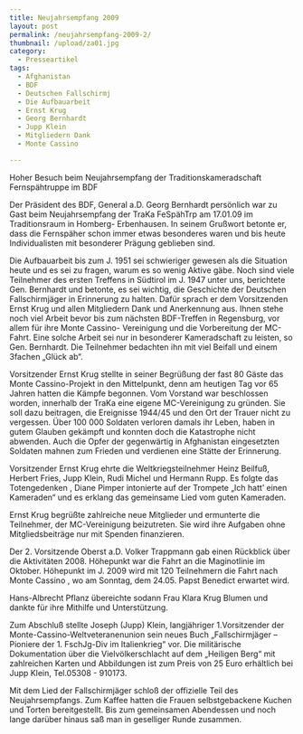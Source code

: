 ```yaml
---
title: Neujahrsempfang 2009
layout: post
permalink: /neujahrsempfang-2009-2/
thumbnail: /upload/za01.jpg
category:
  - Presseartikel
tags:
  - Afghanistan
  - BDF
  - Deutschen Fallschirmj
  - Die Aufbauarbeit
  - Ernst Krug
  - Georg Bernhardt
  - Jupp Klein
  - Mitgliedern Dank
  - Monte Cassino

---
```

Hoher Besuch beim Neujahrsempfang der Traditionskameradschaft Fernspähtruppe im BDF

Der Präsident des BDF, General a.D. Georg Bernhardt persönlich war zu Gast beim Neujahrsempfang der TraKa FeSpähTrp am 17.01.09 im Traditionsraum in Homberg- Erbenhausen. In seinem Grußwort betonte er, dass die Fernspäher schon immer etwas besonderes waren und bis heute Individualisten mit besonderer Prägung geblieben sind.

Die Aufbauarbeit bis zum J. 1951 sei schwieriger gewesen als die Situation heute und es sei zu fragen, warum es so wenig Aktive gäbe. Noch sind viele Teilnehmer des ersten Treffens in Südtirol im J. 1947 unter uns, berichtete Gen. Bernhardt und betonte, es sei wichtig, die Geschichte der Deutschen Fallschirmjäger in Erinnerung zu halten. Dafür sprach er dem Vorsitzenden Ernst Krug und allen Mitgliedern Dank und Anerkennung aus. Ihnen stehe noch viel Arbeit bevor bis zum nächsten BDF-Treffen in Regensburg, vor allem für ihre Monte Cassino- Vereinigung und die Vorbereitung der MC-Fahrt. Eine solche Arbeit sei nur in besonderer Kameradschaft zu leisten, so Gen. Bernhardt. Die Teilnehmer bedachten ihn mit viel Beifall und einem 3fachen „Glück ab“.

Vorsitzender Ernst Krug stellte in seiner Begrüßung der fast 80 Gäste das Monte Cassino-Projekt in den Mittelpunkt, denn am heutigen Tag vor 65 Jahren hatten die Kämpfe begonnen. Vom Vorstand war beschlossen worden, innerhalb der TraKa eine eigene MC-Vereinigung zu gründen. Sie soll dazu beitragen, die Ereignisse 1944/45 und den Ort der Trauer nicht zu vergessen. Über 100 000 Soldaten verloren damals ihr Leben, haben in gutem Glauben gekämpft und konnten doch die Katastrophe nicht abwenden. Auch die Opfer der gegenwärtig in Afghanistan eingesetzten Soldaten mahnen zum Frieden und verdienen eine Stätte der Erinnerung.

Vorsitzender Ernst Krug ehrte die Weltkriegsteilnehmer Heinz Beilfuß, Herbert Fries, Jupp Klein, Rudi Michel und Hermann Rupp. Es folgte das Totengedenken , Diane Pimper intonierte auf der Trompete „Ich hatt’ einen Kameraden“ und es erklang das gemeinsame Lied vom guten Kameraden.

Ernst Krug begrüßte zahlreiche neue Mitglieder und ermunterte die Teilnehmer, der MC-Vereinigung beizutreten. Sie wird ihre Aufgaben ohne Mitgliedsbeiträge nur mit Spenden finanzieren.

Der 2. Vorsitzende Oberst a.D. Volker Trappmann gab einen Rückblick über die Aktivitäten 2008. Höhepunkt war die Fahrt an die Maginotlinie im Oktober. Höhepunkt im J. 2009 wird mit 120 Teilnehmern die Fahrt nach Monte Cassino , wo am Sonntag, dem 24.05. Papst Benedict erwartet wird.

Hans-Albrecht Pflanz übereichte sodann Frau Klara Krug Blumen und dankte für ihre Mithilfe und Unterstützung.

Zum Abschluß stellte Joseph (Jupp) Klein, langjähriger 1.Vorsitzender der Monte-Cassino-Weltveteranenunion sein neues Buch „Fallschirmjäger – Pioniere der 1. FschJg-Div im Italienkrieg“ vor. Die militärische Dokumentation über die Vielvölkerschlacht auf dem „Heiligen Berg“ mit zahlreichen Karten und Abbildungen ist zum Preis von 25 Euro erhältlich bei Jupp Klein, Tel.05308 - 910173.

Mit dem Lied der Fallschirmjäger schloß der offizielle Teil des Neujahrsempfangs. Zum Kaffee hatten die Frauen selbstgebackene Kuchen und Torten bereitgestellt. Bis zum gemeinsamen Abendessen und noch lange darüber hinaus saß man in geselliger Runde zusammen.

&nbsp;
